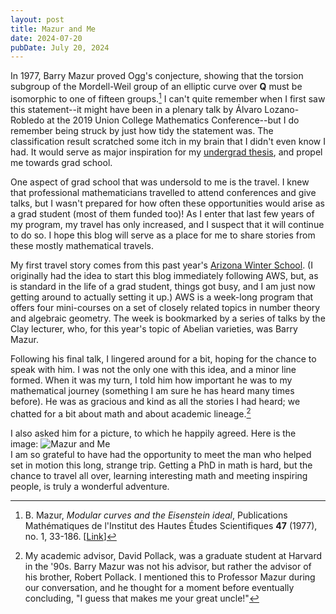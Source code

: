 ```yaml
---
layout: post
title: Mazur and Me
date: 2024-07-20
pubDate: July 20, 2024
---
```


In 1977, Barry Mazur proved Ogg's conjecture, showing that the torsion subgroup of the Mordell-Weil group of an elliptic curve over **Q** must be isomorphic to one of fifteen groups.[^1]  I can't quite remember when I first saw this statement--it might have been in a plenary talk by Álvaro Lozano-Robledo at the 2019 Union College Mathematics Conference--but I do remember being struck by just how tidy the statement was.  The classification result scratched some itch in my brain that I didn't even know I had.  It would serve as major inspiration for my [undergrad thesis](https://zporat.github.io/files/notes/mordell_curves_torsion.pdf), and propel me towards grad school.

One aspect of grad school that was undersold to me is the travel.  I knew that professional mathematicians travelled to attend conferences and give talks, but I wasn't prepared for how often these opportunities would arise as a grad student (most of them funded too)!  As I enter that last few years of my program, my travel has only increased, and I suspect that it will continue to do so.  I hope this blog will serve as a place for me to share stories from these mostly mathematical travels. 

My first travel story comes from this past year's [Arizona Winter School](https://swc-math.github.io/aws/2024/index.html).  (I originally had the idea to start this blog immediately following AWS, but, as is standard in the life of a grad student, things got busy, and I am just now getting around to actually setting it up.)  AWS is a week-long program that offers four mini-courses on a set of closely related topics in number theory and algebraic geometry.  The week is bookmarked by a series of talks by the Clay lecturer, who, for this year's topic of Abelian varieties, was Barry Mazur.  

Following his final talk, I lingered around for a bit, hoping for the chance to speak with him.  I was not the only one with this idea, and a minor line formed.  When it was my turn, I told him how important he was to my mathematical journey (something I am sure he has heard many times before).  He was as gracious and kind as all the stories I had heard; we chatted for a bit about math and about academic lineage.[^2]  

I also asked him for a picture, to which he happily agreed.  Here is the image:
![Mazur and Me](https://zporat.github.io/files/pictures/Mazur_and_Me.jpg "Mazur and Me")  
I am so grateful to have had the opportunity to meet the man who helped set in motion this long, strange trip.  Getting a PhD in math is hard, but the chance to travel all over, learning interesting math and meeting inspiring people, is truly a wonderful adventure.  

[^1]: B. Mazur, *Modular curves and the Eisenstein ideal*, Publications Mathématiques de l'Institut des Hautes Études Scientifiques **47** (1977), no. 1, 33-186. [[Link](http://www.numdam.org/item/PMIHES_1977__47__33_0/)]

[^2]: My academic advisor, David Pollack, was a graduate student at Harvard in the '90s.  Barry Mazur was not his advisor, but rather the advisor of his brother, Robert Pollack.  I mentioned this to Professor Mazur during our conversation, and he thought for a moment before eventually concluding, "I guess that makes me your great uncle!"  
